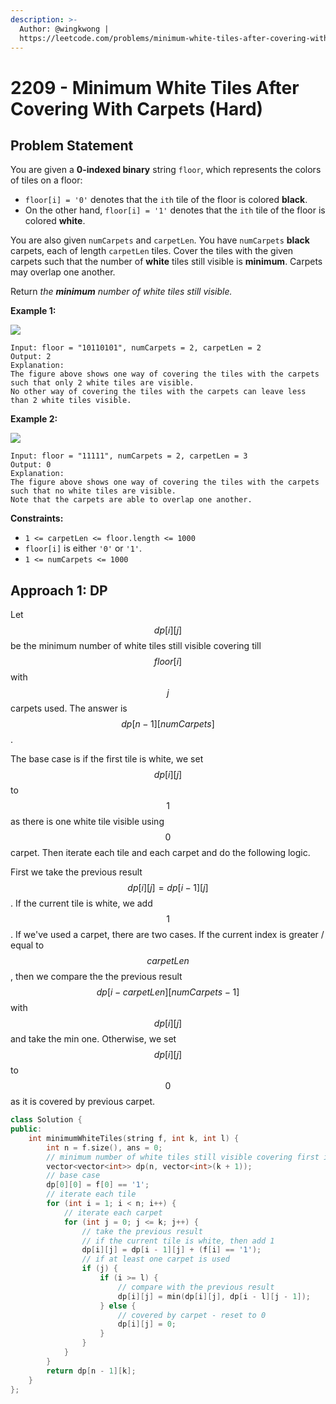 ```yaml
---
description: >-
  Author: @wingkwong |
  https://leetcode.com/problems/minimum-white-tiles-after-covering-with-carpets/
---
```


# 2209 - Minimum White Tiles After Covering With Carpets (Hard)

## Problem Statement

You are given a **0-indexed binary** string `floor`, which represents the colors of tiles on a floor:

* `floor[i] = '0'` denotes that the `ith` tile of the floor is colored **black**.
* On the other hand, `floor[i] = '1'` denotes that the `ith` tile of the floor is colored **white**.

You are also given `numCarpets` and `carpetLen`. You have `numCarpets` **black** carpets, each of length `carpetLen` tiles. Cover the tiles with the given carpets such that the number of **white** tiles still visible is **minimum**. Carpets may overlap one another.

Return _the **minimum** number of white tiles still visible._

**Example 1:**

![](https://assets.leetcode.com/uploads/2022/02/10/ex1-1.png)

```
Input: floor = "10110101", numCarpets = 2, carpetLen = 2
Output: 2
Explanation: 
The figure above shows one way of covering the tiles with the carpets such that only 2 white tiles are visible.
No other way of covering the tiles with the carpets can leave less than 2 white tiles visible.
```

**Example 2:**

![](https://assets.leetcode.com/uploads/2022/02/10/ex2.png)

```
Input: floor = "11111", numCarpets = 2, carpetLen = 3
Output: 0
Explanation: 
The figure above shows one way of covering the tiles with the carpets such that no white tiles are visible.
Note that the carpets are able to overlap one another.
```

**Constraints:**

* `1 <= carpetLen <= floor.length <= 1000`
* `floor[i]` is either `'0'` or `'1'`.
* `1 <= numCarpets <= 1000`

## Approach 1: DP

Let $$dp[i][j]$$ be the minimum number of white tiles still visible covering till $$floor[i]$$ with $$j$$ carpets used. The answer is $$dp[n - 1][numCarpets]$$.

The base case is if the first tile is white, we set $$dp[i][j]$$ to $$1$$ as there is one white tile visible using $$0$$ carpet. Then iterate each tile and each carpet and do the following logic.

First we take the previous result $$dp[i][j] = dp[i - 1][j]$$. If the current tile is white, we add $$1$$. If we've used a carpet, there are two cases. If the current index is greater / equal to $$carpetLen$$, then we compare the the previous result $$dp[i - carpetLen][numCarpets - 1]$$ with $$dp[i][j]$$ and take the min one. Otherwise, we set $$dp[i][j]$$ to $$0$$ as it is covered by previous carpet.

```cpp
class Solution {
public:
    int minimumWhiteTiles(string f, int k, int l) {
        int n = f.size(), ans = 0;
        // minimum number of white tiles still visible covering first i tiles with j carpets used
        vector<vector<int>> dp(n, vector<int>(k + 1));
        // base case
        dp[0][0] = f[0] == '1';
        // iterate each tile
        for (int i = 1; i < n; i++) {
            // iterate each carpet
            for (int j = 0; j <= k; j++) {
                // take the previous result
                // if the current tile is white, then add 1
                dp[i][j] = dp[i - 1][j] + (f[i] == '1');
                // if at least one carpet is used
                if (j) {
                    if (i >= l) {
                        // compare with the previous result
                        dp[i][j] = min(dp[i][j], dp[i - l][j - 1]);    
                    } else {
                        // covered by carpet - reset to 0
                        dp[i][j] = 0;
                    }
                }
            }
        }
        return dp[n - 1][k];
    }
};
```
